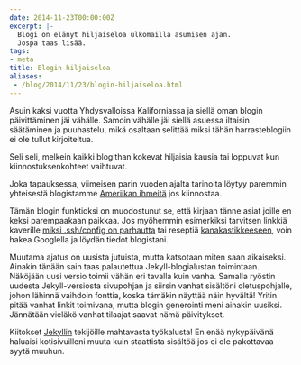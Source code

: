 ```yaml
---
date: 2014-11-23T00:00:00Z
excerpt: |-
  Blogi on elänyt hiljaiseloa ulkomailla asumisen ajan.
  Jospa taas lisää.
tags:
- meta
title: Blogin hiljaiseloa
aliases:
 - /blog/2014/11/23/blogin-hiljaiseloa.html
---
```


Asuin kaksi vuotta Yhdysvalloissa Kaliforniassa ja siellä oman
blogin päivittäminen jäi vähälle. Samoin vähälle jäi siellä
asuessa iltaisin säätäminen ja puuhastelu, mikä osaltaan selittää
miksi tähän harrasteblogiin ei ole tullut kirjoiteltua.

Seli seli, melkein kaikki blogithan kokevat hiljaisia kausia tai
loppuvat kun kiinnostuksenkohteet vaihtuvat.

<!--more-->

Joka tapauksessa, viimeisen parin vuoden ajalta tarinoita löytyy
paremmin yhteisestä blogistamme [Ameriikan ihmeitä][helkajajoonas]
jos kiinnostaa.

Tämän blogin funktioksi on muodostunut se, että kirjaan tänne asiat
joille en keksi parempaakaan paikkaa. Jos myöhemmin esimerkiksi tarvitsen
linkkiä kaverille [miksi .ssh/config on parhautta][ssh] tai reseptiä
[kanakastikkeeseen][resepti], voin hakea Googlella ja löydän tiedot
blogistani.

Muutama ajatus on uusista jutuista, mutta katsotaan miten saan aikaiseksi.
Ainakin tänään sain taas palautettua Jekyll-blogialustan toimintaan.
Näköjään uusi versio toimii vähän eri tavalla kuin vanha. Samalla
ryöstin uudesta Jekyll-versiosta sivupohjan ja siirsin vanhat sisältöni
oletuspohjalle, johon lähinnä vaihdoin fonttia, koska tämäkin näyttää
näin hyvältä! Yritin pitää vanhat linkit toimivana, mutta blogin generointi
meni ainakin uusiksi. Jännätään vieläkö vanhat tilaajat saavat nämä päivitykset.

Kiitokset [Jekyllin][jekyll] tekijöille mahtavasta työkalusta! En enää
nykypäivänä haluaisi kotisivuilleni muuta kuin staattista sisältöä jos
ei ole pakottavaa syytä muuhun.

[helkajajoonas]: http://helkajajoonas.yx.fi/ "Ameriikan Ihmeitä - Helka ja Joonas blogaavat millaista on asua Yhdysvalloissa suomalaisena"
[ssh]: https://joneskoo.kapsi.fi/blog/2010/05/12/ssh.html "Hyödyllisiä vinkkejä, osa ssh"
[resepti]: https://joneskoo.kapsi.fi/blog/2011/02/17/kanan-sisafiletta-kermassa.html "Kanan sisäfilettä pippurikermakastikkeessa"
[jekyll]: http://jekyllrb.com/ "Jekyll: Transform your plain text into static websites and blogs."
